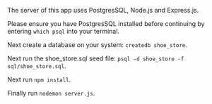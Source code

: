 The server of this app uses PostgresSQL, Node.js and Express.js.

Please ensure you have PostgresSQL installed before continuing by entering `which psql` into your terminal.

Next create a database on your system: `createdb shoe_store`.

Next run the shoe_store.sql seed file: `psql -d shoe_store -f sql/shoe_store.sql`.

Next run `npm install`.

Finally run `nodemon server.js`.
